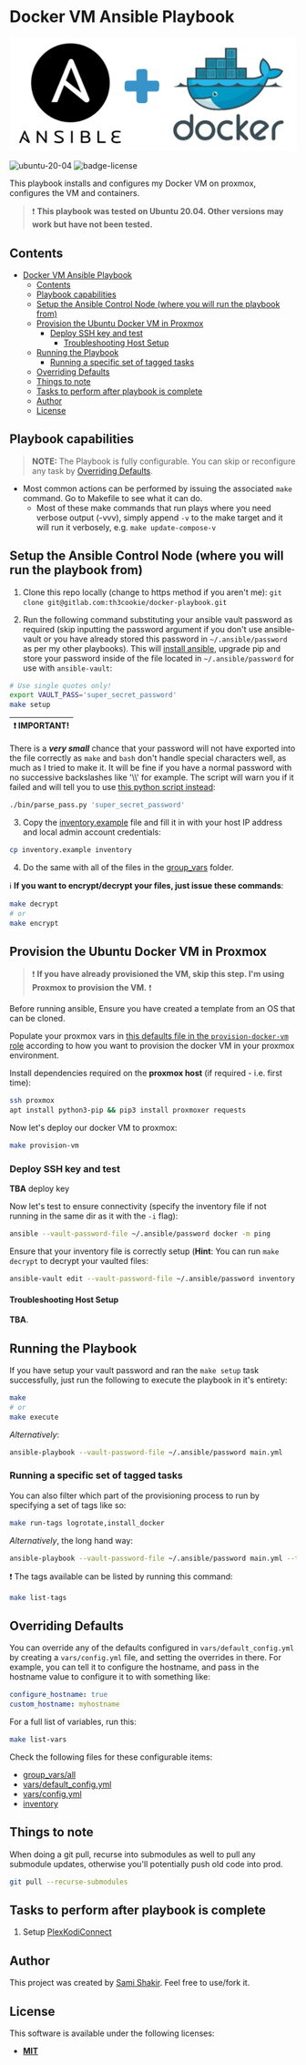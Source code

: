 # Docker VM Ansible Playbook

![Logo](files/logo.png)

![ubuntu-20-04]
![badge-license]

This playbook installs and configures my Docker VM on proxmox, configures the VM and containers.

> ❗ **This playbook was tested on Ubuntu 20.04. Other versions may work but have not been tested.**

## Contents

- [Docker VM Ansible Playbook](#docker-vm-ansible-playbook)
  - [Contents](#contents)
  - [Playbook capabilities](#playbook-capabilities)
  - [Setup the Ansible Control Node (where you will run the playbook from)](#setup-the-ansible-control-node-where-you-will-run-the-playbook-from)
  - [Provision the Ubuntu Docker VM in Proxmox](#provision-the-ubuntu-docker-vm-in-proxmox)
    - [Deploy SSH key and test](#deploy-ssh-key-and-test)
      - [Troubleshooting Host Setup](#troubleshooting-host-setup)
  - [Running the Playbook](#running-the-playbook)
    - [Running a specific set of tagged tasks](#running-a-specific-set-of-tagged-tasks)
  - [Overriding Defaults](#overriding-defaults)
  - [Things to note](#things-to-note)
  - [Tasks to perform after playbook is complete](#tasks-to-perform-after-playbook-is-complete)
  - [Author](#author)
  - [License](#license)

## Playbook capabilities

> **NOTE:** The Playbook is fully configurable. You can skip or reconfigure any task by [Overriding Defaults](#overriding-defaults).

- Most common actions can be performed by issuing the associated `make` command. Go to Makefile to see what it can do.
  - Most of these make commands that run plays where you need verbose output (-vvv), simply append `-v` to the make target and it will run it verbosely, e.g. `make update-compose-v`

## Setup the Ansible Control Node (where you will run the playbook from)

1. Clone this repo locally (change to https method if you aren't me): `git clone git@gitlab.com:th3cookie/docker-playbook.git`

2. Run the following command substituting your ansible vault password as required (skip inputting the password argument if you don't use ansible-vault or you have already stored this password in `~/.ansible/password` as per my other playbooks). This will [install ansible](https://docs.ansible.com/ansible/latest/installation_guide/index.html), upgrade pip and store your password inside of the file located in `~/.ansible/password` for use with `ansible-vault`:

```bash
# Use single quotes only!
export VAULT_PASS='super_secret_password'
make setup
```

| :exclamation:  IMPORTANT!  |
|----------------------------|

There is a ***very small*** chance that your password will not have exported into the file correctly as `make` and `bash` don't handle special characters well, as much as I tried to make it. It will be fine if you have a normal password with no successive backslashes like '\\\\' for example. The script will warn you if it failed and will tell you to use [this python script instead](./bin/parse_pass.py):

```bash
./bin/parse_pass.py 'super_secret_password'
```

3. Copy the [inventory.example](./inventory.example) file and fill it in with your host IP address and local admin account credentials:

```bash
cp inventory.example inventory
```

4. Do the same with all of the files in the [group_vars](./group_vars) folder.

:information_source: **If you want to encrypt/decrypt your files, just issue these commands**:

```bash
make decrypt
# or
make encrypt
```

## Provision the Ubuntu Docker VM in Proxmox

> ❗ **If you have already provisioned the VM, skip this step. I'm using Proxmox to provision the VM.** ❗

Before running ansible, Ensure you have created a template from an OS that can be cloned.

Populate your proxmox vars in [this defaults file in the `provision-docker-vm` role](roles/provision-docker-vm/defaults/main.yml) according to how you want to provision the docker VM in your proxmox environment.

Install dependencies required on the **proxmox host** (if required - i.e. first time):

```bash
ssh proxmox
apt install python3-pip && pip3 install proxmoxer requests
```

Now let's deploy our docker VM to proxmox:

```bash
make provision-vm
```

### Deploy SSH key and test

**TBA** deploy key

Now let's test to ensure connectivity (specify the inventory file if not running in the same dir as it with the `-i` flag):

```bash
ansible --vault-password-file ~/.ansible/password docker -m ping
```

Ensure that your inventory file is correctly setup (**Hint**: You can run `make decrypt` to decrypt your vaulted files:

```bash
ansible-vault edit --vault-password-file ~/.ansible/password inventory
```

#### Troubleshooting Host Setup

**TBA**.

## Running the Playbook

If you have setup your vault password and ran the `make setup` task successfully, just run the following to execute the playbook in it's entirety:

```bash
make
# or
make execute
```

*Alternatively*:

```bash
ansible-playbook --vault-password-file ~/.ansible/password main.yml
```

### Running a specific set of tagged tasks

You can also filter which part of the provisioning process to run by specifying a set of tags like so:

```bash
make run-tags logrotate,install_docker
```

*Alternatively*, the long hand way:

```bash
ansible-playbook --vault-password-file ~/.ansible/password main.yml --tags "logrotate,install_docker"
```

❗ The tags available can be listed by running this command:

```bash
make list-tags
```

## Overriding Defaults

You can override any of the defaults configured in `vars/default_config.yml` by creating a `vars/config.yml` file, and setting the overrides in there. For example, you can tell it to configure the hostname, and pass in the hostname value to configure it to with something like:

```yaml
configure_hostname: true
custom_hostname: myhostname
```

For a full list of variables, run this:

```bash
make list-vars
```

Check the following files for these configurable items:

- [group_vars/all](group_vars/all)
- [vars/default_config.yml](vars/default_config.yml)
- [vars/config.yml](vars/config.yml)
- [inventory](inventory)

## Things to note

When doing a git pull, recurse into submodules as well to pull any submodule updates, otherwise you'll potentially push old code into prod.

```bash
git pull --recurse-submodules
```

## Tasks to perform after playbook is complete

1. Setup [PlexKodiConnect](https://github.com/croneter/PlexKodiConnect/wiki/Installation#automatic-installation-highly-recommended)

## Author

This project was created by [Sami Shakir](https://www.linkedin.com/in/nabokih/). Feel free to use/fork it.

## License

This software is available under the following licenses:

- **[MIT](./LICENSE)**

[ubuntu-20-04]: https://img.shields.io/badge/OS-Ubuntu%2020.04-blue
[badge-license]: https://img.shields.io/badge/License-MIT-informational
